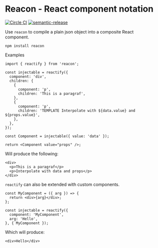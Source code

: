 # Reacon - React component notation

[![Circle CI](https://circleci.com/gh/UniversalAvenue/reacon/tree/master.svg?style=svg&circle-token=d904c30b9ca770185a0d32f4eccc4935d8e16543)](https://circleci.com/gh/UniversalAvenue/reacon/tree/master)
[![semantic-release](https://img.shields.io/badge/%20%20%F0%9F%93%A6%F0%9F%9A%80-semantic--release-e10079.svg)](https://github.com/semantic-release/semantic-release)

Use `reacon` to compile a plain json object into a composite React component. 

    npm install reacon

Examples

    import { reactify } from 'reacon';
    
    const injectable = reactify({
      component: 'div',
      children: {
        {
          component: 'p',
          children: 'This is a paragraf',
        },
        {
          component: 'p',
          children: 'TEMPLATE Interpolate with ${data.value} and ${props.value}',
        },
      },
    });

    const Component = injectable({ value: 'data' });

    return <Component value="props" />;

Will produce the following:

    <div>
      <p>This is a paragraf</p>
      <p>Interpolate with data and props</p>
    </div>

`reactify` can also be extended with custom components.

    const MyComponent = ({ arg }) => {
      return <div>{arg}</div>;
    };

    const injectable = reactify({
      component: 'MyComponent',
      arg: 'Hello',
    }, { MyComponent });

Which will produce:

    <div>Hello</div>
